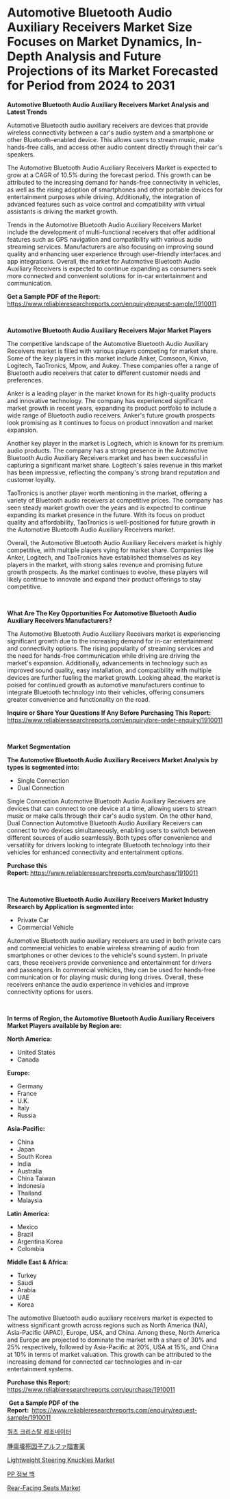 <p><h1>Automotive Bluetooth Audio Auxiliary Receivers Market Size Focuses on Market Dynamics, In-Depth Analysis and Future Projections of its Market Forecasted for Period from 2024 to 2031</h1></p><p><strong>Automotive Bluetooth Audio Auxiliary Receivers Market Analysis and Latest Trends</strong></p>
<p><p>Automotive Bluetooth audio auxiliary receivers are devices that provide wireless connectivity between a car's audio system and a smartphone or other Bluetooth-enabled device. This allows users to stream music, make hands-free calls, and access other audio content directly through their car's speakers.</p><p>The Automotive Bluetooth Audio Auxiliary Receivers Market is expected to grow at a CAGR of 10.5% during the forecast period. This growth can be attributed to the increasing demand for hands-free connectivity in vehicles, as well as the rising adoption of smartphones and other portable devices for entertainment purposes while driving. Additionally, the integration of advanced features such as voice control and compatibility with virtual assistants is driving the market growth.</p><p>Trends in the Automotive Bluetooth Audio Auxiliary Receivers Market include the development of multi-functional receivers that offer additional features such as GPS navigation and compatibility with various audio streaming services. Manufacturers are also focusing on improving sound quality and enhancing user experience through user-friendly interfaces and app integrations. Overall, the market for Automotive Bluetooth Audio Auxiliary Receivers is expected to continue expanding as consumers seek more connected and convenient solutions for in-car entertainment and communication.</p></p>
<p><strong>Get a Sample PDF of the Report:&nbsp;</strong> <a href="https://www.reliableresearchreports.com/enquiry/request-sample/1910011">https://www.reliableresearchreports.com/enquiry/request-sample/1910011</a></p>
<p>&nbsp;</p>
<p><strong>Automotive Bluetooth Audio Auxiliary Receivers Major Market Players</strong></p>
<p><p>The competitive landscape of the Automotive Bluetooth Audio Auxiliary Receivers market is filled with various players competing for market share. Some of the key players in this market include Anker, Comsoon, Kinivo, Logitech, TaoTronics, Mpow, and Aukey. These companies offer a range of Bluetooth audio receivers that cater to different customer needs and preferences.</p><p>Anker is a leading player in the market known for its high-quality products and innovative technology. The company has experienced significant market growth in recent years, expanding its product portfolio to include a wide range of Bluetooth audio receivers. Anker's future growth prospects look promising as it continues to focus on product innovation and market expansion.</p><p>Another key player in the market is Logitech, which is known for its premium audio products. The company has a strong presence in the Automotive Bluetooth Audio Auxiliary Receivers market and has been successful in capturing a significant market share. Logitech's sales revenue in this market has been impressive, reflecting the company's strong brand reputation and customer loyalty.</p><p>TaoTronics is another player worth mentioning in the market, offering a variety of Bluetooth audio receivers at competitive prices. The company has seen steady market growth over the years and is expected to continue expanding its market presence in the future. With its focus on product quality and affordability, TaoTronics is well-positioned for future growth in the Automotive Bluetooth Audio Auxiliary Receivers market.</p><p>Overall, the Automotive Bluetooth Audio Auxiliary Receivers market is highly competitive, with multiple players vying for market share. Companies like Anker, Logitech, and TaoTronics have established themselves as key players in the market, with strong sales revenue and promising future growth prospects. As the market continues to evolve, these players will likely continue to innovate and expand their product offerings to stay competitive.</p></p>
<p>&nbsp;</p>
<p><strong>What Are The Key Opportunities For Automotive Bluetooth Audio Auxiliary Receivers Manufacturers?</strong></p>
<p><p>The Automotive Bluetooth Audio Auxiliary Receivers market is experiencing significant growth due to the increasing demand for in-car entertainment and connectivity options. The rising popularity of streaming services and the need for hands-free communication while driving are driving the market's expansion. Additionally, advancements in technology such as improved sound quality, easy installation, and compatibility with multiple devices are further fueling the market growth. Looking ahead, the market is poised for continued growth as automotive manufacturers continue to integrate Bluetooth technology into their vehicles, offering consumers greater convenience and functionality on the road.</p></p>
<p><strong>Inquire or Share Your Questions If Any Before Purchasing This Report:</strong> <a href="https://www.reliableresearchreports.com/enquiry/pre-order-enquiry/1910011">https://www.reliableresearchreports.com/enquiry/pre-order-enquiry/1910011</a></p>
<p>&nbsp;</p>
<p><strong>Market Segmentation</strong></p>
<p><strong>The Automotive Bluetooth Audio Auxiliary Receivers Market Analysis by types is segmented into:</strong></p>
<p><ul><li>Single Connection</li><li>Dual Connection</li></ul></p>
<p><p>Single Connection Automotive Bluetooth Audio Auxiliary Receivers are devices that can connect to one device at a time, allowing users to stream music or make calls through their car's audio system. On the other hand, Dual Connection Automotive Bluetooth Audio Auxiliary Receivers can connect to two devices simultaneously, enabling users to switch between different sources of audio seamlessly. Both types offer convenience and versatility for drivers looking to integrate Bluetooth technology into their vehicles for enhanced connectivity and entertainment options.</p></p>
<p><strong>Purchase this Report:&nbsp;</strong><a href="https://www.reliableresearchreports.com/purchase/1910011">https://www.reliableresearchreports.com/purchase/1910011</a></p>
<p>&nbsp;</p>
<p><strong>The Automotive Bluetooth Audio Auxiliary Receivers Market Industry Research by Application is segmented into:</strong></p>
<p><ul><li>Private Car</li><li>Commercial Vehicle</li></ul></p>
<p><p>Automotive Bluetooth audio auxiliary receivers are used in both private cars and commercial vehicles to enable wireless streaming of audio from smartphones or other devices to the vehicle's sound system. In private cars, these receivers provide convenience and entertainment for drivers and passengers. In commercial vehicles, they can be used for hands-free communication or for playing music during long drives. Overall, these receivers enhance the audio experience in vehicles and improve connectivity options for users.</p></p>
<p>&nbsp;</p>
<p><strong>In terms of Region, the Automotive Bluetooth Audio Auxiliary Receivers Market Players available by Region are:</strong></p>
<p>
    <p> <strong> North America: </strong>
        <ul>
            <li>United States</li>
            <li>Canada</li>
        </ul>
        </p> 
    <p> <strong> Europe: </strong>
        <ul>
            <li>Germany</li>
            <li>France</li>
            <li>U.K.</li>
            <li>Italy</li>
            <li>Russia</li>
        </ul>
        </p> 
    <p> <strong> Asia-Pacific: </strong>
        <ul>
            <li>China</li>
            <li>Japan</li>
            <li>South Korea</li>
            <li>India</li>
            <li>Australia</li>
            <li>China Taiwan</li>
            <li>Indonesia</li>
            <li>Thailand</li>
            <li>Malaysia</li>
        </ul>
        </p> 
    <p> <strong> Latin America: </strong>
        <ul>
            <li>Mexico</li>
            <li>Brazil</li>
            <li>Argentina Korea</li>
            <li>Colombia</li>
        </ul>
        </p> 
    <p> <strong> Middle East & Africa: </strong>
        <ul>
            <li>Turkey</li>
            <li>Saudi</li>
            <li>Arabia</li>
            <li>UAE</li>
            <li>Korea</li>
        </ul>
    </p>
    </p>
<p><p>The automotive Bluetooth audio auxiliary receivers market is expected to witness significant growth across regions such as North America (NA), Asia-Pacific (APAC), Europe, USA, and China. Among these, North America and Europe are projected to dominate the market with a share of 30% and 25% respectively, followed by Asia-Pacific at 20%, USA at 15%, and China at 10% in terms of market valuation. This growth can be attributed to the increasing demand for connected car technologies and in-car entertainment systems.</p></p>
<p><strong>Purchase this Report: </strong><a href="https://www.reliableresearchreports.com/purchase/1910011">https://www.reliableresearchreports.com/purchase/1910011</a></p>
<p>&nbsp;<strong>Get a Sample PDF of the Report:&nbsp;&nbsp;</strong><a href="https://www.reliableresearchreports.com/enquiry/request-sample/1910011">https://www.reliableresearchreports.com/enquiry/request-sample/1910011</a></p>
<p><strong></strong></p>
<p><p><a href="https://medium.com/@sinjinluong3e0awx2m195k76/%EC%84%9D%EC%98%81-%EA%B2%B0%EC%A0%95-%EA%B3%B5%EC%A7%84%EA%B8%B0-%EC%8B%9C%EC%9E%A5-%EB%B6%84%EC%84%9D-cagr-%EC%8B%9C%EC%9E%A5-%EC%84%B8%EB%B6%84%ED%99%94-%EB%B0%8F-%EA%B8%80%EB%A1%9C%EB%B2%8C-%EC%82%B0%EC%97%85-%EA%B0%9C%EC%9A%94-4ae5f11856cd">쿼츠 크리스탈 레조네이터</a></p><p><a href="https://medium.com/@one-cool-chick/%E8%85%AB%E7%98%8D%E5%A3%8A%E6%AD%BB%E5%9B%A0%E5%AD%90%E3%82%A2%E3%83%AB%E3%83%95%E3%82%A1%E9%98%BB%E5%AE%B3%E5%89%A4%E5%B8%82%E5%A0%B4-%E5%B8%82%E5%A0%B4%E3%82%B7%E3%82%A7%E3%82%A2-%E5%B8%82%E5%A0%B4%E5%8B%95%E5%90%91-%E3%81%8A%E3%82%88%E3%81%B3%E5%B0%86%E6%9D%A5%E3%81%AE%E6%88%90%E9%95%B7%E3%81%AE%E6%8E%A2%E7%B4%A2-1112d20b16ea">腫瘍壊死因子アルファ阻害薬</a></p><p><a href="https://github.com/joannagoyvaerts/Market-Research-Report-List-1/blob/main/lightweight-steering-knuckles-market.md">Lightweight Steering Knuckles Market</a></p><p><a href="https://medium.com/@cypwkevf09498055/2024%EB%85%84%EB%B6%80%ED%84%B0-2031%EB%85%84%EA%B9%8C%EC%A7%80-%EC%98%88%EC%83%81%EB%90%98%EB%8A%94-pp-%EC%A3%BC%EB%AC%BC%EA%B0%80%EB%B0%95%EC%8A%A4-%EC%8B%9C%EC%9E%A5-%EB%B6%84%EC%84%9D-%EB%B0%8F-%ED%81%AC%EA%B8%B0-%EC%98%88%EC%B8%A1-2ad2be87489e">PP 점보 백</a></p><p><a href="https://github.com/lubmix/Market-Research-Report-List-1/blob/main/rear-facing-seats-market.md">Rear-Facing Seats Market</a></p></p>